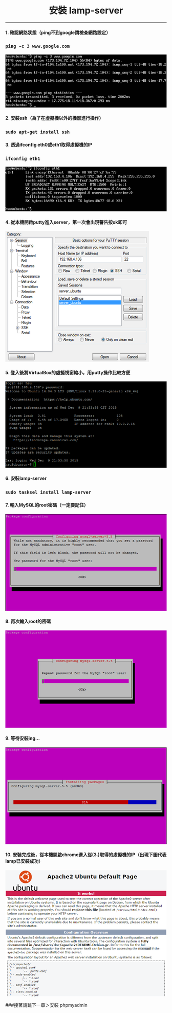 # **<center>安裝 lamp-server</center>**

---

#### 1. 確認網路狀態（ping不到google請檢查網路設定）
### ```ping -c 3 www.google.com```
![](../img/inst_part1/part1_1.png)

#### 2. 安裝ssh（為了在虛擬機以外的機器進行操作）
### ```sudo apt-get install ssh```

#### 3. 透過ifconfig eth0或eth1取得虛擬機的IP
### ```ifconfig eth1```
![](../img/inst_part1/part1_2.png)

#### 4. 從本機開啟putty進入server，第一次會出現警告按ok即可
![](../img/inst_part1/part1_3.png)

#### 5. 登入後將VirtualBox的虛擬視窗縮小，用putty操作比較方便
![](../img/inst_part1/part1_4.png)

#### 6. 安裝lamp-server
### ```sudo tasksel install lamp-server```

#### 7. 輸入MySQL的root密碼（一定要記住）
![](../img/inst_part1/part1_5.png)

#### 8. 再次輸入root的密碼
![](../img/inst_part1/part1_6.png)

#### 9. 等待安裝ing…
![](../img/inst_part1/part1_7.png)

#### 10. 安裝完成後，從本機開啟chrome進入從(3.)取得的虛擬機的IP（出現下圖代表lamp已安裝成功）
![](../img/inst_part1/part1_8.png)

###接著請跳下一章＞安裝 phpmyadmin